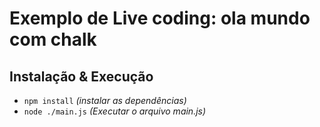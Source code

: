# Exemplo de Live coding: ola mundo com chalk

## Instalação & Execução

- `npm install` _(instalar as dependências)_
- `node ./main.js` _(Executar o arquivo main.js)_
